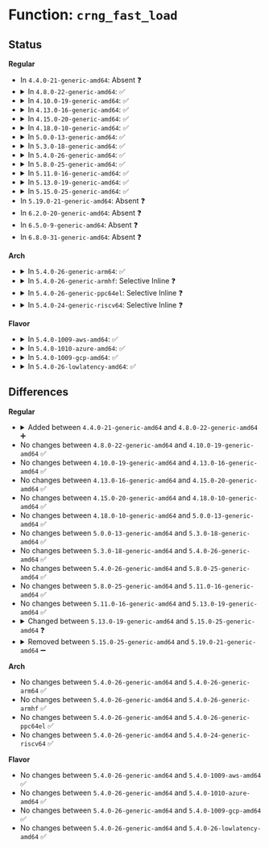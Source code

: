 # Function: <code>crng_fast_load</code>

## Status
<b>Regular</b>
<ul>
<li>
In <code>4.4.0-21-generic-amd64</code>: Absent ❓
</li>
<li>
<details>
<summary>In <code>4.8.0-22-generic-amd64</code>: ✅</summary>

```c
int crng_fast_load(const char * cp, size_t len)
```

```json
{
  "name": "crng_fast_load",
  "collision_type": "Unique Static",
  "inline_type": "No",
  "funcs": [
    {
      "addr": 18446744071584502368,
      "name": "crng_fast_load",
      "external": false,
      "loc": "drivers/char/random.c:796",
      "file": "drivers/char/random.c",
      "inline": "seen, unknown",
      "caller_inline": [],
      "caller_func": [
        "drivers/char/random.c:add_hwgenerator_randomness",
        "drivers/char/random.c:add_interrupt_randomness"
      ]
    }
  ],
  "symbols": [
    {
      "addr": 18446744071584502368,
      "name": "crng_fast_load",
      "section": ".text",
      "bind": "STB_LOCAL",
      "size": 273
    }
  ]
}
```
</details>
</li>
<li>
<details>
<summary>In <code>4.10.0-19-generic-amd64</code>: ✅</summary>

```c
int crng_fast_load(const char * cp, size_t len)
```

```json
{
  "name": "crng_fast_load",
  "collision_type": "Unique Static",
  "inline_type": "No",
  "funcs": [
    {
      "addr": 18446744071584684480,
      "name": "crng_fast_load",
      "external": false,
      "loc": "drivers/char/random.c:796",
      "file": "drivers/char/random.c",
      "inline": "seen, unknown",
      "caller_inline": [],
      "caller_func": [
        "drivers/char/random.c:add_hwgenerator_randomness",
        "drivers/char/random.c:add_interrupt_randomness"
      ]
    }
  ],
  "symbols": [
    {
      "addr": 18446744071584684480,
      "name": "crng_fast_load",
      "section": ".text",
      "bind": "STB_LOCAL",
      "size": 273
    }
  ]
}
```
</details>
</li>
<li>
<details>
<summary>In <code>4.13.0-16-generic-amd64</code>: ✅</summary>

```c
int crng_fast_load(const char * cp, size_t len)
```

```json
{
  "name": "crng_fast_load",
  "collision_type": "Unique Static",
  "inline_type": "No",
  "funcs": [
    {
      "addr": 18446744071584765952,
      "name": "crng_fast_load",
      "external": false,
      "loc": "drivers/char/random.c:790",
      "file": "drivers/char/random.c",
      "inline": "seen, unknown",
      "caller_inline": [],
      "caller_func": [
        "drivers/char/random.c:add_hwgenerator_randomness",
        "drivers/char/random.c:add_interrupt_randomness",
        "drivers/char/random.c:add_device_randomness"
      ]
    }
  ],
  "symbols": [
    {
      "addr": 18446744071584765952,
      "name": "crng_fast_load",
      "section": ".text",
      "bind": "STB_LOCAL",
      "size": 291
    }
  ]
}
```
</details>
</li>
<li>
<details>
<summary>In <code>4.15.0-20-generic-amd64</code>: ✅</summary>

```c
int crng_fast_load(const char * cp, size_t len)
```

```json
{
  "name": "crng_fast_load",
  "collision_type": "Unique Static",
  "inline_type": "No",
  "funcs": [
    {
      "addr": 18446744071585186048,
      "name": "crng_fast_load",
      "external": false,
      "loc": "drivers/char/random.c:789",
      "file": "drivers/char/random.c",
      "inline": "seen, unknown",
      "caller_inline": [],
      "caller_func": [
        "drivers/char/random.c:add_hwgenerator_randomness",
        "drivers/char/random.c:add_interrupt_randomness",
        "drivers/char/random.c:add_device_randomness"
      ]
    }
  ],
  "symbols": [
    {
      "addr": 18446744071585186048,
      "name": "crng_fast_load",
      "section": ".text",
      "bind": "STB_LOCAL",
      "size": 291
    }
  ]
}
```
</details>
</li>
<li>
<details>
<summary>In <code>4.18.0-10-generic-amd64</code>: ✅</summary>

```c
int crng_fast_load(const char * cp, size_t len)
```

```json
{
  "name": "crng_fast_load",
  "collision_type": "Unique Static",
  "inline_type": "No",
  "funcs": [
    {
      "addr": 18446744071585423840,
      "name": "crng_fast_load",
      "external": false,
      "loc": "drivers/char/random.c:839",
      "file": "drivers/char/random.c",
      "inline": "seen, unknown",
      "caller_inline": [],
      "caller_func": [
        "drivers/char/random.c:add_hwgenerator_randomness",
        "drivers/char/random.c:add_interrupt_randomness"
      ]
    }
  ],
  "symbols": [
    {
      "addr": 18446744071585423840,
      "name": "crng_fast_load",
      "section": ".text",
      "bind": "STB_LOCAL",
      "size": 302
    }
  ]
}
```
</details>
</li>
<li>
<details>
<summary>In <code>5.0.0-13-generic-amd64</code>: ✅</summary>

```c
int crng_fast_load(const char * cp, size_t len)
```

```json
{
  "name": "crng_fast_load",
  "collision_type": "Unique Static",
  "inline_type": "No",
  "funcs": [
    {
      "addr": 18446744071585547776,
      "name": "crng_fast_load",
      "external": false,
      "loc": "drivers/char/random.c:852",
      "file": "drivers/char/random.c",
      "inline": "seen, unknown",
      "caller_inline": [],
      "caller_func": [
        "drivers/char/random.c:add_hwgenerator_randomness",
        "drivers/char/random.c:add_interrupt_randomness"
      ]
    }
  ],
  "symbols": [
    {
      "addr": 18446744071585547776,
      "name": "crng_fast_load",
      "section": ".text",
      "bind": "STB_LOCAL",
      "size": 302
    }
  ]
}
```
</details>
</li>
<li>
<details>
<summary>In <code>5.3.0-18-generic-amd64</code>: ✅</summary>

```c
int crng_fast_load(const char * cp, size_t len)
```

```json
{
  "name": "crng_fast_load",
  "collision_type": "Unique Static",
  "inline_type": "No",
  "funcs": [
    {
      "addr": 18446744071585767104,
      "name": "crng_fast_load",
      "external": false,
      "loc": "drivers/char/random.c:929",
      "file": "drivers/char/random.c",
      "inline": "seen, unknown",
      "caller_inline": [],
      "caller_func": [
        "drivers/char/random.c:add_hwgenerator_randomness",
        "drivers/char/random.c:add_interrupt_randomness"
      ]
    }
  ],
  "symbols": [
    {
      "addr": 18446744071585767104,
      "name": "crng_fast_load",
      "section": ".text",
      "bind": "STB_LOCAL",
      "size": 308
    }
  ]
}
```
</details>
</li>
<li>
<details>
<summary>In <code>5.4.0-26-generic-amd64</code>: ✅</summary>

```c
int crng_fast_load(const char * cp, size_t len)
```

```json
{
  "name": "crng_fast_load",
  "collision_type": "Unique Static",
  "inline_type": "No",
  "funcs": [
    {
      "addr": 18446744071585909744,
      "name": "crng_fast_load",
      "external": false,
      "loc": "drivers/char/random.c:929",
      "file": "drivers/char/random.c",
      "inline": "seen, unknown",
      "caller_inline": [],
      "caller_func": [
        "drivers/char/random.c:add_hwgenerator_randomness",
        "drivers/char/random.c:add_interrupt_randomness"
      ]
    }
  ],
  "symbols": [
    {
      "addr": 18446744071585909744,
      "name": "crng_fast_load",
      "section": ".text",
      "bind": "STB_LOCAL",
      "size": 308
    }
  ]
}
```
</details>
</li>
<li>
<details>
<summary>In <code>5.8.0-25-generic-amd64</code>: ✅</summary>

```c
int crng_fast_load(const char * cp, size_t len)
```

```json
{
  "name": "crng_fast_load",
  "collision_type": "Unique Static",
  "inline_type": "No",
  "funcs": [
    {
      "addr": 18446744071586647504,
      "name": "crng_fast_load",
      "external": false,
      "loc": "drivers/char/random.c:878",
      "file": "drivers/char/random.c",
      "inline": "seen, unknown",
      "caller_inline": [],
      "caller_func": [
        "drivers/char/random.c:add_hwgenerator_randomness",
        "drivers/char/random.c:add_interrupt_randomness"
      ]
    }
  ],
  "symbols": [
    {
      "addr": 18446744071586647504,
      "name": "crng_fast_load",
      "section": ".text",
      "bind": "STB_LOCAL",
      "size": 276
    }
  ]
}
```
</details>
</li>
<li>
<details>
<summary>In <code>5.11.0-16-generic-amd64</code>: ✅</summary>

```c
int crng_fast_load(const char * cp, size_t len)
```

```json
{
  "name": "crng_fast_load",
  "collision_type": "Unique Static",
  "inline_type": "No",
  "funcs": [
    {
      "addr": 18446744071586758208,
      "name": "crng_fast_load",
      "external": false,
      "loc": "drivers/char/random.c:878",
      "file": "drivers/char/random.c",
      "inline": "seen, unknown",
      "caller_inline": [],
      "caller_func": [
        "drivers/char/random.c:add_hwgenerator_randomness",
        "drivers/char/random.c:add_interrupt_randomness"
      ]
    }
  ],
  "symbols": [
    {
      "addr": 18446744071586758208,
      "name": "crng_fast_load",
      "section": ".text",
      "bind": "STB_LOCAL",
      "size": 276
    }
  ]
}
```
</details>
</li>
<li>
<details>
<summary>In <code>5.13.0-19-generic-amd64</code>: ✅</summary>

```c
int crng_fast_load(const char * cp, size_t len)
```

```json
{
  "name": "crng_fast_load",
  "collision_type": "Unique Static",
  "inline_type": "No",
  "funcs": [
    {
      "addr": 18446744071586643536,
      "name": "crng_fast_load",
      "external": false,
      "loc": "drivers/char/random.c:868",
      "file": "drivers/char/random.c",
      "inline": "seen, unknown",
      "caller_inline": [],
      "caller_func": [
        "drivers/char/random.c:add_hwgenerator_randomness",
        "drivers/char/random.c:add_interrupt_randomness"
      ]
    }
  ],
  "symbols": [
    {
      "addr": 18446744071586643536,
      "name": "crng_fast_load",
      "section": ".text",
      "bind": "STB_LOCAL",
      "size": 289
    }
  ]
}
```
</details>
</li>
<li>
<details>
<summary>In <code>5.15.0-25-generic-amd64</code>: ✅</summary>

```c
size_t crng_fast_load(const char * cp, size_t len)
```

```json
{
  "name": "crng_fast_load",
  "collision_type": "Unique Static",
  "inline_type": "No",
  "funcs": [
    {
      "addr": 18446744071587190800,
      "name": "crng_fast_load",
      "external": false,
      "loc": "drivers/char/random.c:918",
      "file": "drivers/char/random.c",
      "inline": "seen, unknown",
      "caller_inline": [],
      "caller_func": [
        "drivers/char/random.c:add_hwgenerator_randomness",
        "drivers/char/random.c:add_interrupt_randomness"
      ]
    }
  ],
  "symbols": [
    {
      "addr": 18446744071587190800,
      "name": "crng_fast_load",
      "section": ".text",
      "bind": "STB_LOCAL",
      "size": 290
    }
  ]
}
```
</details>
</li>
<li>
In <code>5.19.0-21-generic-amd64</code>: Absent ❓
</li>
<li>
In <code>6.2.0-20-generic-amd64</code>: Absent ❓
</li>
<li>
In <code>6.5.0-9-generic-amd64</code>: Absent ❓
</li>
<li>
In <code>6.8.0-31-generic-amd64</code>: Absent ❓
</li>
</ul>
<b>Arch</b>
<ul>
<li>
<details>
<summary>In <code>5.4.0-26-generic-arm64</code>: ✅</summary>

```c
int crng_fast_load(const char * cp, size_t len)
```

```json
{
  "name": "crng_fast_load",
  "collision_type": "Unique Static",
  "inline_type": "No",
  "funcs": [
    {
      "addr": 18446603336498742440,
      "name": "crng_fast_load",
      "external": false,
      "loc": "drivers/char/random.c:929",
      "file": "drivers/char/random.c",
      "inline": "seen, unknown",
      "caller_inline": [],
      "caller_func": [
        "drivers/char/random.c:add_hwgenerator_randomness",
        "drivers/char/random.c:add_interrupt_randomness"
      ]
    }
  ],
  "symbols": [
    {
      "addr": 18446603336498742440,
      "name": "crng_fast_load",
      "section": ".text",
      "bind": "STB_LOCAL",
      "size": 420
    }
  ]
}
```
</details>
</li>
<li>
<details>
<summary>In <code>5.4.0-26-generic-armhf</code>: Selective Inline ❓</summary>

```c
int crng_fast_load(const char * cp, size_t len)
```

```json
{
  "name": "crng_fast_load",
  "collision_type": "Unique Static",
  "inline_type": "Selective",
  "funcs": [
    {
      "addr": 3231356360,
      "name": "crng_fast_load",
      "external": false,
      "loc": "drivers/char/random.c:929",
      "file": "drivers/char/random.c",
      "inline": "not declared, inlined",
      "caller_inline": [],
      "caller_func": [
        "drivers/char/random.c:add_hwgenerator_randomness",
        "drivers/char/random.c:add_interrupt_randomness"
      ]
    }
  ],
  "symbols": [
    {
      "addr": 3231356360,
      "name": "crng_fast_load",
      "section": ".text",
      "bind": "STB_LOCAL",
      "size": 288
    }
  ]
}
```
</details>
</li>
<li>
<details>
<summary>In <code>5.4.0-26-generic-ppc64el</code>: Selective Inline ❓</summary>

```c
int crng_fast_load(const char * cp, size_t len)
```

```json
{
  "name": "crng_fast_load",
  "collision_type": "Unique Static",
  "inline_type": "Selective",
  "funcs": [
    {
      "addr": 13835058055291886688,
      "name": "crng_fast_load",
      "external": false,
      "loc": "drivers/char/random.c:929",
      "file": "drivers/char/random.c",
      "inline": "not declared, inlined",
      "caller_inline": [],
      "caller_func": [
        "drivers/char/random.c:add_hwgenerator_randomness",
        "drivers/char/random.c:add_interrupt_randomness"
      ]
    }
  ],
  "symbols": [
    {
      "addr": 13835058055291886688,
      "name": "crng_fast_load",
      "section": ".text",
      "bind": "STB_LOCAL",
      "size": 548
    }
  ]
}
```
</details>
</li>
<li>
<details>
<summary>In <code>5.4.0-24-generic-riscv64</code>: Selective Inline ❓</summary>

```c
int crng_fast_load(const char * cp, size_t len)
```

```json
{
  "name": "crng_fast_load",
  "collision_type": "Unique Static",
  "inline_type": "Selective",
  "funcs": [
    {
      "addr": 18446743936276241814,
      "name": "crng_fast_load",
      "external": false,
      "loc": "drivers/char/random.c:929",
      "file": "drivers/char/random.c",
      "inline": "not declared, inlined",
      "caller_inline": [],
      "caller_func": [
        "drivers/char/random.c:add_hwgenerator_randomness",
        "drivers/char/random.c:add_interrupt_randomness"
      ]
    }
  ],
  "symbols": [
    {
      "addr": 18446743936276241814,
      "name": "crng_fast_load",
      "section": ".text",
      "bind": "STB_LOCAL",
      "size": 294
    }
  ]
}
```
</details>
</li>
</ul>
<b>Flavor</b>
<ul>
<li>
<details>
<summary>In <code>5.4.0-1009-aws-amd64</code>: ✅</summary>

```c
int crng_fast_load(const char * cp, size_t len)
```

```json
{
  "name": "crng_fast_load",
  "collision_type": "Unique Static",
  "inline_type": "No",
  "funcs": [
    {
      "addr": 18446744071585670736,
      "name": "crng_fast_load",
      "external": false,
      "loc": "drivers/char/random.c:929",
      "file": "drivers/char/random.c",
      "inline": "seen, unknown",
      "caller_inline": [],
      "caller_func": [
        "drivers/char/random.c:add_hwgenerator_randomness",
        "drivers/char/random.c:add_interrupt_randomness"
      ]
    }
  ],
  "symbols": [
    {
      "addr": 18446744071585670736,
      "name": "crng_fast_load",
      "section": ".text",
      "bind": "STB_LOCAL",
      "size": 308
    }
  ]
}
```
</details>
</li>
<li>
<details>
<summary>In <code>5.4.0-1010-azure-amd64</code>: ✅</summary>

```c
int crng_fast_load(const char * cp, size_t len)
```

```json
{
  "name": "crng_fast_load",
  "collision_type": "Unique Static",
  "inline_type": "No",
  "funcs": [
    {
      "addr": 18446744071585531088,
      "name": "crng_fast_load",
      "external": false,
      "loc": "drivers/char/random.c:929",
      "file": "drivers/char/random.c",
      "inline": "seen, unknown",
      "caller_inline": [],
      "caller_func": [
        "drivers/char/random.c:add_hwgenerator_randomness",
        "drivers/char/random.c:add_interrupt_randomness"
      ]
    }
  ],
  "symbols": [
    {
      "addr": 18446744071585531088,
      "name": "crng_fast_load",
      "section": ".text",
      "bind": "STB_LOCAL",
      "size": 260
    }
  ]
}
```
</details>
</li>
<li>
<details>
<summary>In <code>5.4.0-1009-gcp-amd64</code>: ✅</summary>

```c
int crng_fast_load(const char * cp, size_t len)
```

```json
{
  "name": "crng_fast_load",
  "collision_type": "Unique Static",
  "inline_type": "No",
  "funcs": [
    {
      "addr": 18446744071585860144,
      "name": "crng_fast_load",
      "external": false,
      "loc": "drivers/char/random.c:929",
      "file": "drivers/char/random.c",
      "inline": "seen, unknown",
      "caller_inline": [],
      "caller_func": [
        "drivers/char/random.c:add_hwgenerator_randomness",
        "drivers/char/random.c:add_interrupt_randomness"
      ]
    }
  ],
  "symbols": [
    {
      "addr": 18446744071585860144,
      "name": "crng_fast_load",
      "section": ".text",
      "bind": "STB_LOCAL",
      "size": 308
    }
  ]
}
```
</details>
</li>
<li>
<details>
<summary>In <code>5.4.0-26-lowlatency-amd64</code>: ✅</summary>

```c
int crng_fast_load(const char * cp, size_t len)
```

```json
{
  "name": "crng_fast_load",
  "collision_type": "Unique Static",
  "inline_type": "No",
  "funcs": [
    {
      "addr": 18446744071585961776,
      "name": "crng_fast_load",
      "external": false,
      "loc": "drivers/char/random.c:929",
      "file": "drivers/char/random.c",
      "inline": "seen, unknown",
      "caller_inline": [],
      "caller_func": [
        "drivers/char/random.c:add_hwgenerator_randomness",
        "drivers/char/random.c:add_interrupt_randomness"
      ]
    }
  ],
  "symbols": [
    {
      "addr": 18446744071585961776,
      "name": "crng_fast_load",
      "section": ".text",
      "bind": "STB_LOCAL",
      "size": 308
    }
  ]
}
```
</details>
</li>
</ul>

## Differences
<b>Regular</b>
<ul>
<li>
<details>
<summary>Added between <code>4.4.0-21-generic-amd64</code> and <code>4.8.0-22-generic-amd64</code> ➕</summary>

```c
int crng_fast_load(const char * cp, size_t len)
```
</details>
</li>
<li>
No changes between <code>4.8.0-22-generic-amd64</code> and <code>4.10.0-19-generic-amd64</code> ✅
</li>
<li>
No changes between <code>4.10.0-19-generic-amd64</code> and <code>4.13.0-16-generic-amd64</code> ✅
</li>
<li>
No changes between <code>4.13.0-16-generic-amd64</code> and <code>4.15.0-20-generic-amd64</code> ✅
</li>
<li>
No changes between <code>4.15.0-20-generic-amd64</code> and <code>4.18.0-10-generic-amd64</code> ✅
</li>
<li>
No changes between <code>4.18.0-10-generic-amd64</code> and <code>5.0.0-13-generic-amd64</code> ✅
</li>
<li>
No changes between <code>5.0.0-13-generic-amd64</code> and <code>5.3.0-18-generic-amd64</code> ✅
</li>
<li>
No changes between <code>5.3.0-18-generic-amd64</code> and <code>5.4.0-26-generic-amd64</code> ✅
</li>
<li>
No changes between <code>5.4.0-26-generic-amd64</code> and <code>5.8.0-25-generic-amd64</code> ✅
</li>
<li>
No changes between <code>5.8.0-25-generic-amd64</code> and <code>5.11.0-16-generic-amd64</code> ✅
</li>
<li>
No changes between <code>5.11.0-16-generic-amd64</code> and <code>5.13.0-19-generic-amd64</code> ✅
</li>
<li>
<details>
<summary>Changed between <code>5.13.0-19-generic-amd64</code> and <code>5.15.0-25-generic-amd64</code> ❓</summary>
<ul>
<li>
<b>Return type changed. </b>
<code>int</code> ➡️ <code>size_t</code>
</li>
</ul>
</details>
</li>
<li>
<details>
<summary>Removed between <code>5.15.0-25-generic-amd64</code> and <code>5.19.0-21-generic-amd64</code> ➖</summary>

```c
size_t crng_fast_load(const char * cp, size_t len)
```
</details>
</li>
</ul>
<b>Arch</b>
<ul>
<li>
No changes between <code>5.4.0-26-generic-amd64</code> and <code>5.4.0-26-generic-arm64</code> ✅
</li>
<li>
No changes between <code>5.4.0-26-generic-amd64</code> and <code>5.4.0-26-generic-armhf</code> ✅
</li>
<li>
No changes between <code>5.4.0-26-generic-amd64</code> and <code>5.4.0-26-generic-ppc64el</code> ✅
</li>
<li>
No changes between <code>5.4.0-26-generic-amd64</code> and <code>5.4.0-24-generic-riscv64</code> ✅
</li>
</ul>
<b>Flavor</b>
<ul>
<li>
No changes between <code>5.4.0-26-generic-amd64</code> and <code>5.4.0-1009-aws-amd64</code> ✅
</li>
<li>
No changes between <code>5.4.0-26-generic-amd64</code> and <code>5.4.0-1010-azure-amd64</code> ✅
</li>
<li>
No changes between <code>5.4.0-26-generic-amd64</code> and <code>5.4.0-1009-gcp-amd64</code> ✅
</li>
<li>
No changes between <code>5.4.0-26-generic-amd64</code> and <code>5.4.0-26-lowlatency-amd64</code> ✅
</li>
</ul>
